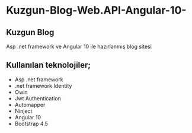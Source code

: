 # Kuzgun-Blog-Web.API-Angular-10-
## Kuzgun Blog 
Asp .net framework ve Angular 10 ile hazırlanmış blog sitesi
## Kullanılan teknolojiler;
- Asp .net framework
- .net framework Identity
- Owin 
- Jwt Authentication
- Automapper
- Ninject
- Angular 10
- Bootstrap 4.5
